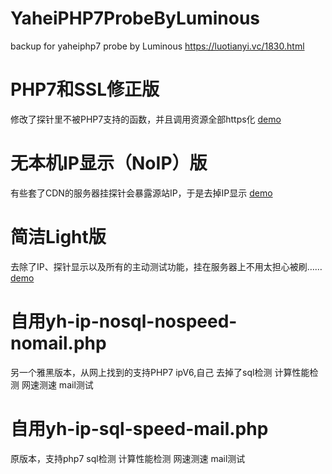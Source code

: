# YaheiPHP7ProbeByLuminous
backup for yaheiphp7 probe by Luminous https://luotianyi.vc/1830.html

# PHP7和SSL修正版
修改了探针里不被PHP7支持的函数，并且调用资源全部https化
[demo](https://tz.120712.xyz/%E5%8E%9F%E7%89%88/yhtz7-https.php)

# 无本机IP显示（NoIP）版
有些套了CDN的服务器挂探针会暴露源站IP，于是去掉IP显示
[demo](https://tz.120712.xyz/%E6%97%A0IP%E7%89%88/yhtz7.0-SSL-NoIP.php)

# 简洁Light版
去除了IP、探针显示以及所有的主动测试功能，挂在服务器上不用太担心被刷……
[demo](https://tz.120712.xyz/%E7%AE%80%E7%89%88/yhtz-light.php)

# 自用yh-ip-nosql-nospeed-nomail.php
另一个雅黑版本，从网上找到的支持PHP7 ipV6,自己 去掉了sql检测 计算性能检测 网速测速 mail测试

# 自用yh-ip-sql-speed-mail.php
原版本，支持php7 sql检测 计算性能检测 网速测速 mail测试
